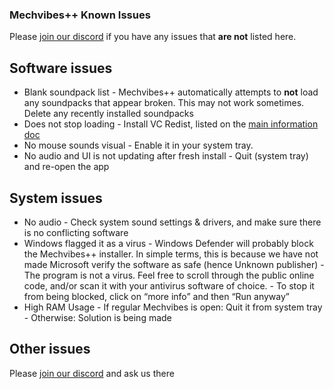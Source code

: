 ### Mechvibes++ Known Issues

Please [join our discord](https://discord.gg/WR5Ax6vXNU) if you have any issues that __are not__ listed here.

## Software issues

- Blank soundpack list
        - Mechvibes++ automatically attempts to **not** load any soundpacks that appear broken. This may not work sometimes. Delete any recently installed soundpacks
- Does not stop loading
        - Install VC Redist, listed on the [main information doc](README.md)
- No mouse sounds visual
        - Enable it in your system tray.
- No audio and UI is not updating after fresh install
        - Quit (system tray) and re-open the app

## System issues

- No audio
        - Check system sound settings & drivers, and make sure there is no conflicting software
- Windows flagged it as a virus
        - Windows Defender will probably block the Mechvibes++ installer. In simple terms, this is because we have not made Microsoft verify the software as safe (hence Unknown publisher)
        - The program is not a virus. Feel free to scroll through the public online code, and/or scan it with your antivirus software of choice. 
        - To stop it from being blocked, click on “more info” and then “Run anyway” 
- High RAM Usage
        - If regular Mechvibes is open: Quit it from system tray
        - Otherwise: Solution is being made

## Other issues

Please [join our discord](https://discord.gg/WR5Ax6vXNU) and ask us there
